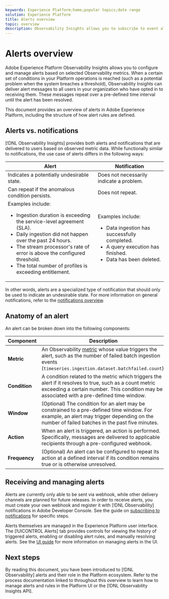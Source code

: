 ```yaml
---
keywords: Experience Platform;home;popular topics;date range
solution: Experience Platform
title: Alerts overview
topic: overview
description: Observability Insights allows you to subscribe to event alerts regarding Adobe Experience Platform activities.
---
```


# Alerts overview

Adobe Experience Platform Observability Insights allows you to configure and manage alerts based on selected Observability metrics. When a certain set of conditions in your Platform operations is reached (such as a potential problem when the system breaches a threshold), Observability Insights can deliver alert messages to all users in your organization who have opted in to receiving them. These messages repeat over a pre-defined time interval until the alert has been resolved.

This document provides an overview of alerts in Adobe Experience Platform, including the structure of how alert rules are defined.

## Alerts vs. notifications

[!DNL Observability Insights] provides both alerts and notifications that are delivered to users based on observed metric data. While functionally similar to notifications, the use case of alerts differs in the following ways:

| Alert | Notification |
| --- | --- |
| Indicates a potentially undesirable state. | Does not necessarily indicate a problem. | 
| Can repeat if the anomalous condition persists. | Does not repeat. |
| Examples include:<ul><li>Ingestion duration is exceeding the service-level agreement (SLA).</li><li>Daily ingestion did not happen over the past 24 hours.</li><li>The stream processor's rate of error is above the configured threshold.</li><li>The total number of profiles is exceeding entitlement.</li></ul> | Examples include:<ul><li>Data ingestion has successfully completed.</li><li>A query execution has finished.</li><li>Data has been deleted.</li></ul> |


In other words, alerts are a specialized type of notification that should only be used to indicate an undesirable state. For more information on general notifications, refer to the [notifications overview](../notifications/overview).

## Anatomy of an alert

An alert can be broken down into the following components:

| Component | Description |
| --- | --- |
| **Metric** | An Observability [metric](../api/metrics.md#available-metrics) whose value triggers the alert, such as the number of failed batch ingestion events (`timeseries.ingestion.dataset.batchfailed.count`). |
| **Condition** | A condition related to the metric which triggers the alert if it resolves to true, such as a count metric exceeding a certain number. This condition may be associated with a pre-defined time window. |
| **Window** | (Optional) The condition for an alert may be constrained to a pre-defined time window. For example, an alert may trigger depending on the number of failed batches in the past five minutes. |
| **Action** | When an alert is triggered, an action is performed. Specifically, messages are delivered to applicable recipients through a pre-configured webhook. |
| **Frequency** | (Optional) An alert can be configured to repeat its action at a defined interval if its condition remains true or is otherwise unresolved. |

## Receiving and managing alerts

Alerts are currently only able to be sent via webhook, while other delivery channels are planned for future releases. In order to receive alerts, you must create your own webhook and register it with [!DNL Observability] notifications in Adobe Developer Console. See the guide on [subscribing to notifications](../notifications/subscribe.md) for specific steps.

Alerts themselves are managed in the Experience Platform user interface. The [!UICONTROL Alerts] tab provides controls for viewing the history of triggered alerts, enabling or disabling alert rules, and manually resolving alerts. See the [UI guide](./ui-guide.md) for more information on managing alerts in the UI.

## Next steps

By reading this document, you have been introduced to [!DNL Observability] alerts and their role in the Platform ecosystem. Refer to the process documentation linked to throughout this overview to learn how to manage alerts and rules in the Platform UI or the [!DNL Observability Insights API].